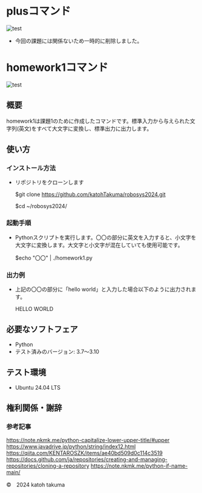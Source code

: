 # plusコマンド
![test](https://github.com/katohTakuma/robosys2024/actions/workflows/test.yml/badge.svg)
- 今回の課題には関係ないため一時的に削除しました。

# homework1コマンド
![test](https://github.com/katohTakuma/robosys2024/actions/workflows/test1.yml/badge.svg)
## 概要
 homework1は課題1のために作成したコマンドです。標準入力から与えられた文字列(英文)をすべて大文字に変換し、標準出力に出力します。
 
## 使い方
### インストール方法
- リポジトリをクローンします

  $git clone https://github.com/katohTakuma/robosys2024.git
 
   $cd ~/robosys2024/

### 起動手順
 - Pythonスクリプトを実行します。〇〇の部分に英文を入力すると、小文字を大文字に変換します。大文字と小文字が混在していても使用可能です。

   $echo "〇〇" | ./homework1.py



### 出力例
- 上記の〇〇の部分に「hello world」と入力した場合以下のように出力されます。

  HELLO WORLD
 
## 必要なソフトフェア
 - Python
 - テスト済みのバージョン: 3.7～3.10

## テスト環境
- Ubuntu 24.04 LTS
  
## 権利関係・謝辞
### 参考記事
 https://note.nkmk.me/python-capitalize-lower-upper-title/#upper
 https://www.javadrive.jp/python/string/index12.html
 https://qiita.com/KENTAROSZK/items/ae40bd509d0c114c3519
 https://docs.github.com/ja/repositories/creating-and-managing-repositories/cloning-a-repository
https://note.nkmk.me/python-if-name-main/

©　2024 katoh takuma
